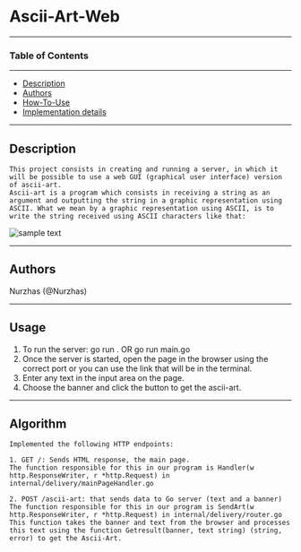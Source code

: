 # Ascii-Art-Web
___

### Table of Contents

---

- [Description](#description)
- [Authors](#authors)
- [How-To-Use](#usage)
- [Implementation details](#algorithm)

---

## Description
    This project consists in creating and running a server, in which it will be possible to use a web GUI (graphical user interface) version of ascii-art. 
    Ascii-art is a program which consists in receiving a string as an argument and outputting the string in a graphic representation using ASCII. What we mean by a graphic representation using ASCII, is to write the string received using ASCII characters like that:
    
![sample text](https://imageup.ru/img51/3953409/screenshot-2022-06-11-at-15-47-39-ascii-art-web.png)


---

## Authors
Nurzhas (@Nurzhas)

---

## Usage
1. To run the server: go run . OR go run main.go
2. Once the server is started, open the page in the browser using the correct port or you can use the link that will be in the terminal.
3. Enter any text in the input area on the page.
4. Choose the banner and click the button to get the ascii-art.

---

## Algorithm
    Implemented the following HTTP endpoints:

    1. GET /: Sends HTML response, the main page. 
    The function responsible for this in our program is Handler(w http.ResponseWriter, r *http.Request) in internal/delivery/mainPageHandler.go

    2. POST /ascii-art: that sends data to Go server (text and a banner)
    The function responsible for this in our program is SendArt(w http.ResponseWriter, r *http.Request) in internal/delivery/router.go
    This function takes the banner and text from the browser and processes this text using the function Getresult(banner, text string) (string, error) to get the Ascii-Art.
